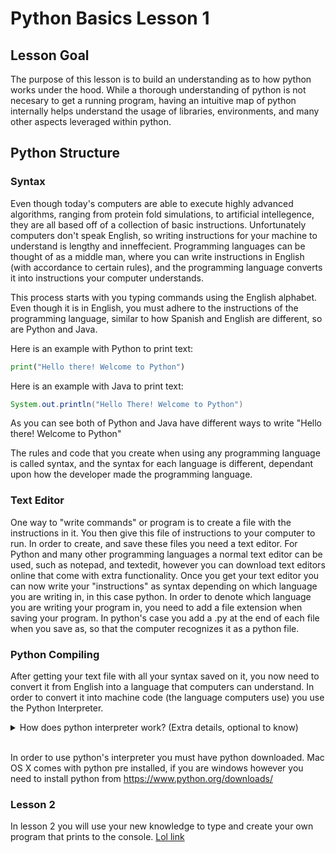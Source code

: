 # Python Basics Lesson 1

## Lesson Goal

The purpose of this lesson is to build an understanding as to how python works under the hood. While a thorough understanding of python is not necesary to get a running program, having an intuitive map of python internally helps understand the usage of libraries, environments, and many other aspects leveraged within python.

## Python Structure
### Syntax

Even though today's computers are able to execute highly advanced algorithms, ranging from protein fold simulations, to artificial intellegence, they are all based off of a collection of basic instructions. Unfortunately computers don't speak English, so writing instructions for your machine to understand is lengthy and inneffecient. Programming languages can be thought of as a middle man, where you can write instructions in English (with accordance to certain rules), and the programming language converts it into instructions your computer understands.

This process starts with you typing commands using the English alphabet. Even though it is in English, you must adhere to the instructions of the programming language, similar to how Spanish and English are different, so are Python and Java.

Here is an example with Python to print text:
```python
print("Hello there! Welcome to Python")
```
Here is an example with Java to print text:
```Java
System.out.println("Hello There! Welcome to Python")
```

As you can see both of Python and Java have different ways to write "Hello there! Welcome to Python"

The rules and code that you create when using any programming language is called syntax, and the syntax for each language is different, dependant upon how the developer made the programming language.

### Text Editor

One way to "write commands" or program is to create a file with the instructions in it. You then give this file of instructions to your computer to run. In order to create, and save these files you need a text editor. For Python and many other programming languages a normal text editor can be used, such as notepad, and textedit, however you can download text editors online that come with extra functionality. Once you get your text editor you can now write your "instructions" as syntax depending on which language you are writing in, in this case python. In order to denote which language you are writing your program in, you need to add a file extension when saving your program. In python's case you add a .py at the end of each file when you save as, so that the computer recognizes it as a python file.

### Python Compiling

After getting your text file with all your syntax saved on it, you now need to convert it from English into a language that computers can understand. In order to convert it into machine code (the language computers use) you use the Python Interpreter.
<details><summary>How does python interpreter work? (Extra details, optional to know)</summary>The python interpreter takes your program file and compiles (think of converting) it into bytecode by seperating all of your syntax into their individual instructions and saving them as a list of tokens. These tokens are stored within a bytecode file (.pyc), and if any errors are encountered it interrupts the process. The byte code file then gets run by python virtual machine.
</details>
<br>

In order to use python's interpreter you must have python downloaded. Mac OS X comes with python pre installed, if you are windows however you need to install python from https://www.python.org/downloads/

### Lesson 2

In lesson 2 you will use your new knowledge to type and create your own program that prints to the console.
[Lol link](Lesson2.md)
